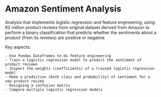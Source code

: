 # Amazon Sentiment Analysis

Analysis that implements logistic regression and feature engineering, using 82 million product reviews from original dataset derived from Amazon to perform a binary classification that predicts whether the sentiments about a product (from its reviews) are positive or negative

Key aspects: 

    - Use Pandas Dataframes to do feature engineering
    - Train a logistic regression model to predict the sentiment of product reviews
    - Inspect the weights (coefficients) of a trained logistic regression model
    - Make a prediction (both class and probability) of sentiment for a new product review
    - Designing a confusion matrix
    - Compare multiple logistic regression models
